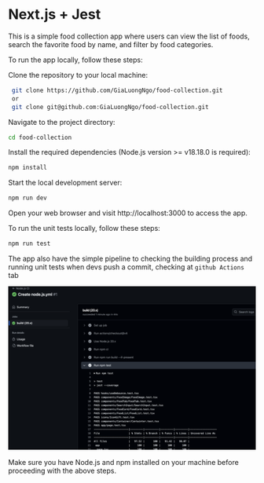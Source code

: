 # Next.js + Jest

This is a simple food collection app where users can view the list of foods, search the favorite food by name, and filter by food categories.

To run the app locally, follow these steps:

Clone the repository to your local machine:
```bash
 git clone https://github.com/GiaLuongNgo/food-collection.git
 or
 git clone git@github.com:GiaLuongNgo/food-collection.git
```

Navigate to the project directory:
```bash
cd food-collection
```

Install the required dependencies (Node.js version >= v18.18.0 is required):
```bash
npm install
```

Start the local development server:
```bash
npm run dev
```

Open your web browser and visit http://localhost:3000 to access the app.

To run the unit tests locally, follow these steps:

```bash
npm run test
```

The app also have the simple pipeline to checking the building process and running unit tests when devs push a commit, checking at `github Actions` tab

![alt text](image.png)

Make sure you have Node.js and npm installed on your machine before proceeding with the above steps.
